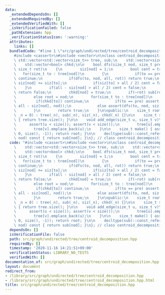 ```yaml
---
data:
  _extendedDependsOn: []
  _extendedRequiredBy: []
  _extendedVerifiedWith: []
  _isVerificationFailed: false
  _pathExtension: hpp
  _verificationStatusIcon: ':warning:'
  attributes:
    links: []
  bundledCode: "#line 1 \"src/graph/undirected/tree/centroid_decomposition.hpp\"\n\
    #include <cassert>\n#include <vector>\n\nclass centroid_decomposition\n{\n   \
    \ std::vector<std::vector<size_t>> tree, sub;\n    std::vector<size_t> siz;\n\
    \    std::vector<bool> chkd;\n\n    bool dfs(size_t nod, size_t pre, size_t all,\
    \ size_t rot)\n    {\n        siz[nod] = 1;\n        bool cent = true;\n     \
    \   for(size_t to : tree[nod])\n        {\n            if(to == pre || chkd[to])\
    \ continue;\n            if(dfs(to, nod, all, rot)) return true;\n           \
    \ siz[nod] += siz[to];\n            if(siz[to] > all / 2) cent = false;\n    \
    \    }\n        if(all - siz[nod] > all / 2) cent = false;\n        if(!cent)\
    \ return false;\n        chkd[nod] = true;\n        if(~rot) sub[rot].emplace_back(nod);\n\
    \        else root = nod;\n        for(size_t to : tree[nod])\n        {\n   \
    \         if(chkd[to]) continue;\n            if(to == pre) assert(dfs(to, nod,\
    \ all - siz[nod], nod));\n            else assert(dfs(to, nod, siz[to], nod));\n\
    \        }\n        return true;\n    }\n\npublic:\n    size_t root;\n\n    centroid_decomposition(size_t\
    \ _n = 0) : tree(_n), sub(_n), siz(_n), chkd(_n) {}\n\n    size_t size() const\
    \ { return tree.size(); }\n\n    void add_edge(size_t u, size_t v)\n    {\n  \
    \      assert(u < size()); assert(v < size());\n        tree[u].emplace_back(v);\n\
    \        tree[v].emplace_back(u);\n    }\n\n    size_t make() { assert(dfs(0,\
    \ 0, size(), -1)); return root; }\n\n    decltype(sub)::const_reference operator[](size_t\
    \ nod) const { return sub[nod]; }\n}; // class centroid_decomposition\n"
  code: "#include <cassert>\n#include <vector>\n\nclass centroid_decomposition\n{\n\
    \    std::vector<std::vector<size_t>> tree, sub;\n    std::vector<size_t> siz;\n\
    \    std::vector<bool> chkd;\n\n    bool dfs(size_t nod, size_t pre, size_t all,\
    \ size_t rot)\n    {\n        siz[nod] = 1;\n        bool cent = true;\n     \
    \   for(size_t to : tree[nod])\n        {\n            if(to == pre || chkd[to])\
    \ continue;\n            if(dfs(to, nod, all, rot)) return true;\n           \
    \ siz[nod] += siz[to];\n            if(siz[to] > all / 2) cent = false;\n    \
    \    }\n        if(all - siz[nod] > all / 2) cent = false;\n        if(!cent)\
    \ return false;\n        chkd[nod] = true;\n        if(~rot) sub[rot].emplace_back(nod);\n\
    \        else root = nod;\n        for(size_t to : tree[nod])\n        {\n   \
    \         if(chkd[to]) continue;\n            if(to == pre) assert(dfs(to, nod,\
    \ all - siz[nod], nod));\n            else assert(dfs(to, nod, siz[to], nod));\n\
    \        }\n        return true;\n    }\n\npublic:\n    size_t root;\n\n    centroid_decomposition(size_t\
    \ _n = 0) : tree(_n), sub(_n), siz(_n), chkd(_n) {}\n\n    size_t size() const\
    \ { return tree.size(); }\n\n    void add_edge(size_t u, size_t v)\n    {\n  \
    \      assert(u < size()); assert(v < size());\n        tree[u].emplace_back(v);\n\
    \        tree[v].emplace_back(u);\n    }\n\n    size_t make() { assert(dfs(0,\
    \ 0, size(), -1)); return root; }\n\n    decltype(sub)::const_reference operator[](size_t\
    \ nod) const { return sub[nod]; }\n}; // class centroid_decomposition\n"
  dependsOn: []
  isVerificationFile: false
  path: src/graph/undirected/tree/centroid_decomposition.hpp
  requiredBy: []
  timestamp: '2020-11-16 14:21:51+09:00'
  verificationStatus: LIBRARY_NO_TESTS
  verifiedWith: []
documentation_of: src/graph/undirected/tree/centroid_decomposition.hpp
layout: document
redirect_from:
- /library/src/graph/undirected/tree/centroid_decomposition.hpp
- /library/src/graph/undirected/tree/centroid_decomposition.hpp.html
title: src/graph/undirected/tree/centroid_decomposition.hpp
---
```

